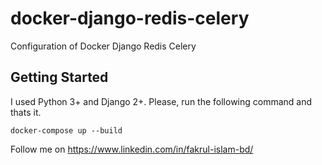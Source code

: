 # docker-django-redis-celery
Configuration of Docker Django Redis Celery

## Getting Started
I used Python 3+ and Django 2+.
Please, run the following command and thats it.
```
docker-compose up --build
```

Follow me on https://www.linkedin.com/in/fakrul-islam-bd/
